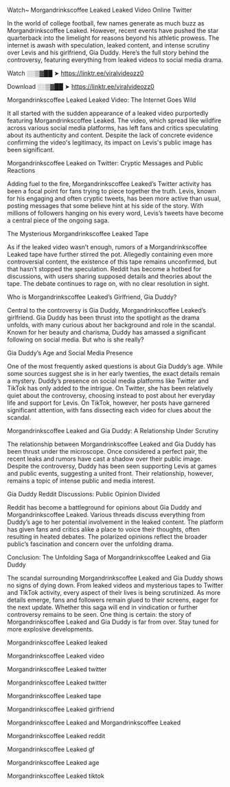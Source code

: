 Watch~ Morgandrinkscoffee Leaked Leaked Video Online Twitter

In the world of college football, few names generate as much buzz as Morgandrinkscoffee Leaked. However, recent events have pushed the star quarterback into the limelight for reasons beyond his athletic prowess. The internet is awash with speculation, leaked content, and intense scrutiny over Levis and his girlfriend, Gia Duddy. Here’s the full story behind the controversy, featuring everything from leaked videos to social media drama.

Watch ░░▒▓██ ➤ https://linktr.ee/viralvideozz0

Download ░░▒▓██ ➤ https://linktr.ee/viralvideozz0

Morgandrinkscoffee Leaked Leaked Video: The Internet Goes Wild

It all started with the sudden appearance of a leaked video purportedly featuring Morgandrinkscoffee Leaked. The video, which spread like wildfire across various social media platforms, has left fans and critics speculating about its authenticity and content. Despite the lack of concrete evidence confirming the video's legitimacy, its impact on Levis's public image has been significant.

Morgandrinkscoffee Leaked on Twitter: Cryptic Messages and Public Reactions

Adding fuel to the fire, Morgandrinkscoffee Leaked’s Twitter activity has been a focal point for fans trying to piece together the truth. Levis, known for his engaging and often cryptic tweets, has been more active than usual, posting messages that some believe hint at his side of the story. With millions of followers hanging on his every word, Levis’s tweets have become a central piece of the ongoing saga.

The Mysterious Morgandrinkscoffee Leaked Tape

As if the leaked video wasn’t enough, rumors of a Morgandrinkscoffee Leaked tape have further stirred the pot. Allegedly containing even more controversial content, the existence of this tape remains unconfirmed, but that hasn’t stopped the speculation. Reddit has become a hotbed for discussions, with users sharing supposed details and theories about the tape. The debate continues to rage on, with no clear resolution in sight.

Who is Morgandrinkscoffee Leaked’s Girlfriend, Gia Duddy?

Central to the controversy is Gia Duddy, Morgandrinkscoffee Leaked’s girlfriend. Gia Duddy has been thrust into the spotlight as the drama unfolds, with many curious about her background and role in the scandal. Known for her beauty and charisma, Duddy has amassed a significant following on social media. But who is she really?

Gia Duddy’s Age and Social Media Presence

One of the most frequently asked questions is about Gia Duddy’s age. While some sources suggest she is in her early twenties, the exact details remain a mystery. Duddy’s presence on social media platforms like Twitter and TikTok has only added to the intrigue. On Twitter, she has been relatively quiet about the controversy, choosing instead to post about her everyday life and support for Levis. On TikTok, however, her posts have garnered significant attention, with fans dissecting each video for clues about the scandal.

Morgandrinkscoffee Leaked and Gia Duddy: A Relationship Under Scrutiny

The relationship between Morgandrinkscoffee Leaked and Gia Duddy has been thrust under the microscope. Once considered a perfect pair, the recent leaks and rumors have cast a shadow over their public image. Despite the controversy, Duddy has been seen supporting Levis at games and public events, suggesting a united front. Their relationship, however, remains a topic of intense public and media interest.

Gia Duddy Reddit Discussions: Public Opinion Divided

Reddit has become a battleground for opinions about Gia Duddy and Morgandrinkscoffee Leaked. Various threads discuss everything from Duddy’s age to her potential involvement in the leaked content. The platform has given fans and critics alike a place to voice their thoughts, often resulting in heated debates. The polarized opinions reflect the broader public’s fascination and concern over the unfolding drama.

Conclusion: The Unfolding Saga of Morgandrinkscoffee Leaked and Gia Duddy

The scandal surrounding Morgandrinkscoffee Leaked and Gia Duddy shows no signs of dying down. From leaked videos and mysterious tapes to Twitter and TikTok activity, every aspect of their lives is being scrutinized. As more details emerge, fans and followers remain glued to their screens, eager for the next update. Whether this saga will end in vindication or further controversy remains to be seen. One thing is certain: the story of Morgandrinkscoffee Leaked and Gia Duddy is far from over. Stay tuned for more explosive developments.

Morgandrinkscoffee Leaked leaked

Morgandrinkscoffee Leaked video

Morgandrinkscoffee Leaked twitter

Morgandrinkscoffee Leaked twitter

Morgandrinkscoffee Leaked tape

Morgandrinkscoffee Leaked girlfriend

Morgandrinkscoffee Leaked and Morgandrinkscoffee Leaked

Morgandrinkscoffee Leaked reddit

Morgandrinkscoffee Leaked gf

Morgandrinkscoffee Leaked age

Morgandrinkscoffee Leaked tiktok